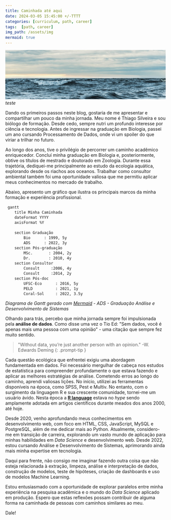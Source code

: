 ```yaml
---
title: Caminhada até aqui
date: 2024-03-05 15:45:00 +/-TTTT
categories: [curriculum, path, career]
tags:  [path, career]
img_path: /assets/img
mermaid: true
---
```



![header](https://github.com/silveiratcl/images/blob/main/2024-03-06-header.png?raw=true)_teste_


Dando os primeiros passos neste blog, gostaria de me apresentar e compartilhar um pouco da minha jornada. Meu nome é Thiago Silveira e sou biólogo de formação. Desde cedo, sempre nutri um profundo interesse por ciência e tecnologia. Antes de ingressar na graduação em Biologia, passei um ano cursando Processamento de Dados, onde vi um spoiler do que viriar a trilhar no futuro.

Ao longo dos anos, tive o privilégio de percorrer um caminho acadêmico enriquecedor. Concluí minha graduação em Biologia e, posteriormente, obtive os títulos de mestrado e doutorado em Zoologia. Durante essa trajetória, dediquei-me principalmente ao estudo da ecologia aquática, explorando desde os riachos aos oceanos. Trabalhar como consultor ambiental também foi uma oportunidade valiosa que me permitiu aplicar meus conhecimentos no mercado de trabalho.

Abaixo, apresento um gráfico que ilustra os principais marcos da minha formação e experiência profissional.



```mermaid
 gantt
    title Minha Caminhada
    dateFormat YYYY
    axisFormat %Y

    section Graduação
        Bio      : 1999, 5y
        ADS      : 2022, 3y
    section Pós-graduação
        MSc.       : 2004, 2y
        Dr.        : 2010, 4y
    section Consultor
        Consult     :2006, 4y
        Consult     :2014, 2y
    section Pós-doc
        UFSC-Eco      : 2016, 5y
        PELD          : 2021, 1y
        Coral-Sol     : 2022, 3.5y
```
*Diagrama de Gantt gerado com [Mermaid](https://mermaid.js.org/)* -
*ADS - Graduação Análise e Desenvolvimento de Sistemas*


Olhando para trás, percebo que minha jornada sempre foi impulsionada pela **análise de dados**. Como disse uma vez o Tio Ed: "Sem dados, você é apenas mais uma pessoa com uma opinião" - uma citação que sempre fez muito sentido.

>"Without data, you’re just another person with an opinion."
-W. Edwards Deming
{: .prompt-tip }


Cada questão ecológica que enfrentei exigiu uma abordagem fundamentada em dados. Foi necessário mergulhar de cabeça nos estudos de estatística para compreender profundamente o que estava fazendo e aplicar as melhores estratégias de análise. Cometendo erros ao longo do caminho, aprendi valiosas lições. No início, utilizei as ferramentas disponíveis na época, como SPSS, Pest e Multiv. No entanto, com o surgimento da linguagem R e sua crescente comunidade, tornei-me um usuário ávido. Nesta época a [**R language**](https://cran.r-project.org/) estava no *hype* sendo amplamente adotada em artigos científicos durante meados dos anos 2000, até hoje.

Desde 2020, venho aprofundando meus conhecimentos em desenvolvimento web, com foco em HTML, CSS, JavaScript, MySQL e PostgreSQL, além de me dedicar mais ao Python. Atualmente, considero-me em transição de carreira, explorando um vasto mundo de aplicação para minhas habilidades em *Data Science* e desenvolvimento web. Desde 2022, estou cursando Análise e Desenvolvimento de Sistemas, aprimorando ainda mais minha expertise em tecnologia.

Daqui para frente, não consigo me imaginar fazendo outra coisa que não esteja relacionada à extração, limpeza, análise e interpretação de dados, construção de modelos, teste de hipóteses, criação de dashboards e uso de modelos Machine Learning.

Estou entusiasmado com a oportunidade de explorar paralelos entre minha experiência na pesquisa acadêmica e o mundo do *Data Science* aplicado em produção. Espero que estas reflexões possam contribuir de alguma forma na caminhada de pessoas com caminhos similares ao meu.

Dale!
